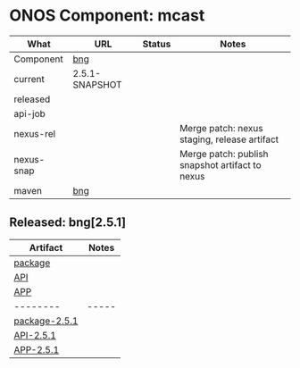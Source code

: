 ONOS Component: mcast
=====================

| What | URL | Status | Notes |
| ---- | --- | ------ | ----- |
| Component  | [bng](https://gerrit.opencord.org/plugins/gitiles/bng) | | |
| current    | 2.5.1-SNAPSHOT | | |    
| released   | | | |
| api-job    | | | |
| nexus-rel  | | | Merge patch: nexus staging, release artifact |
| nexus-snap | | | Merge patch: publish snapshot artifact to nexus |
| maven | [bng](https://mvnrepository.com/artifact/org.opencord/bng) | | |

## Released: bng[2.5.1]

| Artifact | Notes |
| -------- | ----- |
| [package](https://mvnrepository.com/artifact/org.opencord/bng) | |
| [API](https://mvnrepository.com/artifact/org.opencord/bng-api) | |
| [APP](https://mvnrepository.com/artifact/org.opencord/bng-app) | |
| -------- | ----- |
| [package-2.5.1](https://mvnrepository.com/artifact/org.opencord/bng/2.5.1) | |
| [API-2.5.1](https://mvnrepository.com/artifact/org.opencord/bng-api/2.5.1) | |
| [APP-2.5.1](https://mvnrepository.com/artifact/org.opencord/bng-app/2.5.1) | |

